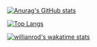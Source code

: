[![Anurag's GitHub stats](https://github-readme-stats.vercel.app/api?username=HHHMHA&count_private=true&show_icons=true&theme=tokyonight)](https://github.com/anuraghazra/github-readme-stats)

[![Top Langs](https://github-readme-stats.vercel.app/api/top-langs/?username=HHHMHA&theme=tokyonight)](https://github.com/anuraghazra/github-readme-stats)

[![willianrod's wakatime stats](https://github-readme-stats.vercel.app/api/wakatime?username=J2mF&theme=tokyonight)](https://github.com/anuraghazra/github-readme-stats)
